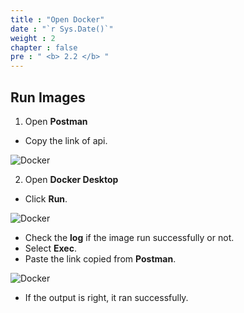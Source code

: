 ```yaml
---
title : "Open Docker"
date : "`r Sys.Date()`"
weight : 2
chapter : false
pre : " <b> 2.2 </b> "
---
```


## Run Images

1. Open **Postman**
- Copy the link of api.

![Docker](/Dung_aws_study/images/1/1001.png)


2. Open **Docker Desktop**
- Click **Run**.
  
![Docker](/Dung_aws_study/images/1/1002.png)

- Check the **log** if the image run successfully or not.
- Select **Exec**.
- Paste the link copied from **Postman**.

![Docker](/Dung_aws_study/images/1/1003.png)

- If the output is right, it ran successfully.
